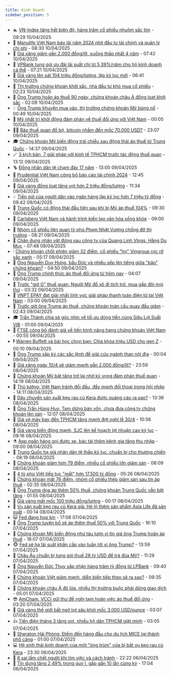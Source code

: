 ```yaml
---
title: Kinh Doanh
sidebar_position: 5
---
```


<!-- dantri-kinh-doanh:START -->
- 🏊 [VN-Index tăng hết biên độ, hàng trăm cổ phiếu nhuộm sắc tím](https://dantri.com.vn/kinh-doanh/vn-index-tang-het-bien-do-hang-tram-co-phieu-nhuom-sac-tim-20250410152144244.htm) - 09:29 10/04/2025
- 🦆 [Manulife Việt Nam báo lãi năm 2024 nhờ đầu tư tài chính và quản lý chi phí](https://dantri.com.vn/kinh-doanh/manulife-viet-nam-bao-lai-nam-2024-nho-dau-tu-tai-chinh-va-quan-ly-chi-phi-20250410151251643.htm) - 08:30 10/04/2025
- 🦄 [Giá xăng giảm gần 2.000 đồng/lít, xuống thấp nhất 4 năm](https://dantri.com.vn/kinh-doanh/gia-xang-giam-gan-2000-donglit-xuong-thap-nhat-4-nam-20250410134049383.htm) - 07:42 10/04/2025
- 🌝 [VPBank tung gói ưu đãi lãi suất chỉ từ 5,39%/năm cho hộ kinh doanh cá thể](https://dantri.com.vn/kinh-doanh/vpbank-tung-goi-uu-dai-lai-suat-chi-tu-539nam-cho-ho-kinh-doanh-ca-the-20250410141850645.htm) - 07:21 10/04/2025
- 💃 [Giá vàng lên sát 104 triệu đồng/lượng, lập kỷ lục mới](https://dantri.com.vn/kinh-doanh/gia-vang-len-sat-104-trieu-dongluong-lap-ky-luc-moi-20250410010310186.htm) - 06:41 10/04/2025
- 🦏 [Thị trường chứng khoán khởi sắc, nhà đầu tư khó mua cổ phiếu](https://dantri.com.vn/kinh-doanh/thi-truong-chung-khoan-khoi-sac-nha-dau-tu-kho-mua-co-phieu-20250410091808911.htm) - 02:23 10/04/2025
- 🦩 [Ông Trump hoãn áp thuế 90 ngày, chứng khoán châu Á đồng loạt khởi sắc](https://dantri.com.vn/kinh-doanh/ong-trump-hoan-ap-thue-90-ngay-chung-khoan-chau-a-dong-loat-khoi-sac-20250410085013306.htm) - 02:09 10/04/2025
- 💡 [Ông Trump khuyên mua vào, thị trường chứng khoán Mỹ bùng nổ](https://dantri.com.vn/kinh-doanh/ong-trump-khuyen-mua-vao-thi-truong-chung-khoan-my-bung-no-20250410004838083.htm) - 00:49 10/04/2025
- 🌊 [Mỹ nhất trí khởi động đàm phán về thuế đối ứng với Việt Nam](https://dantri.com.vn/kinh-doanh/my-nhat-tri-khoi-dong-dam-phan-ve-thue-doi-ung-voi-viet-nam-20250410070154720.htm) - 00:05 10/04/2025
- 🧑‍💻 [Bão thuế quan đổ bộ, bitcoin nhắm đến mốc 70.000 USD?](https://dantri.com.vn/kinh-doanh/bao-thue-quan-do-bo-bitcoin-nham-den-moc-70000-usd-20250409160712513.htm) - 23:07 09/04/2025
- 🎓 [Chứng khoán Mỹ biến động trái chiều sau động thái áp thuế từ Trung Quốc](https://dantri.com.vn/kinh-doanh/chung-khoan-my-bien-dong-trai-chieu-sau-dong-thai-ap-thue-tu-trung-quoc-20250409213548525.htm) - 14:37 09/04/2025
- 🪄 [3 kịch bản, 7 giải pháp với kinh tế TPHCM trước tác động thuế quan](https://dantri.com.vn/kinh-doanh/3-kich-ban-7-giai-phap-voi-kinh-te-tphcm-truoc-tac-dong-thue-quan-20250409150652466.htm) - 13:12 09/04/2025
- 🪜 [Đồng nhân dân tệ chạm đáy 17 năm](https://dantri.com.vn/kinh-doanh/dong-nhan-dan-te-cham-day-17-nam-20250409193313076.htm) - 13:00 09/04/2025
- 🦄 [Prudential Việt Nam công bố báo cáo tài chính 2024](https://dantri.com.vn/kinh-doanh/prudential-viet-nam-cong-bo-bao-cao-tai-chinh-2024-20250409194534693.htm) - 12:45 09/04/2025
- 💯 [Giá vàng đồng loạt tăng vọt hơn 2 triệu đồng/lượng](https://dantri.com.vn/kinh-doanh/gia-vang-dong-loat-tang-vot-hon-2-trieu-dongluong-20250409071318282.htm) - 11:34 09/04/2025
- 💡 [Tiền gửi của người dân vào ngân hàng lập kỷ lục hơn 7 triệu tỷ đồng](https://dantri.com.vn/kinh-doanh/tien-gui-cua-nguoi-dan-vao-ngan-hang-lap-ky-luc-hon-7-trieu-ty-dong-20250409162758993.htm) - 09:42 09/04/2025
- 🧰 [Trung Quốc có động thái đầu tiên sau khi bị Mỹ áp thuế 104%](https://dantri.com.vn/kinh-doanh/trung-quoc-co-dong-thai-dau-tien-sau-khi-bi-my-ap-thue-104-20250409161137368.htm) - 09:30 09/04/2025
- 🎊 [Carlsberg Việt Nam và hành trình kiến tạo văn hóa sống khỏe](https://dantri.com.vn/kinh-doanh/carlsberg-viet-nam-va-hanh-trinh-kien-tao-van-hoa-song-khoe-20250409154525666.htm) - 09:00 09/04/2025
- 🔭 [Nhóm cổ phiếu liên quan tỷ phú Phạm Nhật Vượng chống đỡ thị trường](https://dantri.com.vn/kinh-doanh/nhom-co-phieu-lien-quan-ty-phu-pham-nhat-vuong-chong-do-thi-truong-20250409150539069.htm) - 08:21 09/04/2025
- 💼 [Chân dung nhân vật đứng sau công ty của Quang Linh Vlogs, Hằng Du Mục](https://dantri.com.vn/kinh-doanh/chan-dung-nhan-vat-dung-sau-cong-ty-cua-quang-linh-vlogs-hang-du-muc-20250409125432052.htm) - 07:48 09/04/2025
- 🕯 [Chứng khoán chốt phiên giảm 32 điểm, cổ phiếu &quot;họ&quot; Vingroup rực rỡ sắc xanh](https://dantri.com.vn/kinh-doanh/chung-khoan-chot-phien-giam-32-diem-co-phieu-ho-vingroup-ruc-ro-sac-xanh-20250409093735648.htm) - 05:17 09/04/2025
- 🫣 [Ông Nguyễn Duy Hưng, bầu Đức và nhiều sếp lên tiếng giữa &quot;bão&quot; chứng khoán?](https://dantri.com.vn/kinh-doanh/ong-nguyen-duy-hung-bau-duc-va-nhieu-sep-len-tieng-giua-bao-chung-khoan-20250409111351533.htm) - 04:50 09/04/2025
- 🤠 [Ông Trump chính thức áp thuế đối ứng từ hôm nay](https://dantri.com.vn/kinh-doanh/ong-trump-chinh-thuc-ap-thue-doi-ung-tu-hom-nay-20250409105707109.htm) - 04:07 09/04/2025
- 🌈 [Trước &quot;giờ G&quot; thuế quan: Người Mỹ đổ xô đi tích trữ, mua gấp đôi mọi thứ](https://dantri.com.vn/kinh-doanh/truoc-gio-g-thue-quan-nguoi-my-do-xo-di-tich-tru-mua-gap-doi-moi-thu-20250408232844626.htm) - 03:32 09/04/2025
- 🦅 [VNPT EPAY đạt giải nhất lĩnh vực giải pháp thanh toán điện tử tại Việt Nam](https://dantri.com.vn/kinh-doanh/vnpt-epay-dat-giai-nhat-linh-vuc-giai-phap-thanh-toan-dien-tu-tai-viet-nam-20250408174122495.htm) - 03:00 09/04/2025
- 🌁 [Trước giờ ông Trump áp thuế, chứng khoán toàn cầu quay đầu giảm](https://dantri.com.vn/kinh-doanh/truoc-gio-ong-trump-ap-thue-chung-khoan-toan-cau-quay-dau-giam-20250409083549927.htm) - 02:43 09/04/2025
- 🎓 [Trấn Thành chia sẻ góc nhìn về tối ưu dòng tiền cùng Siêu Lợi Suất VIB](https://dantri.com.vn/kinh-doanh/tran-thanh-chia-se-goc-nhin-ve-toi-uu-dong-tien-cung-sieu-loi-suat-vib-20250408152300952.htm) - 01:00 09/04/2025
- 📝 [FTSE công bố đánh giá về tiến trình nâng hạng chứng khoán Việt Nam](https://dantri.com.vn/kinh-doanh/ftse-cong-bo-danh-gia-ve-tien-trinh-nang-hang-chung-khoan-viet-nam-20250409074857113.htm) - 00:55 09/04/2025
- 🕴 [Warren Buffett và bài học chọn bạn: Chìa khóa triệu USD cho gen Z](https://dantri.com.vn/kinh-doanh/warren-buffett-va-bai-hoc-chon-ban-chia-khoa-trieu-usd-cho-gen-z-20250409001030870.htm) - 00:10 09/04/2025
- 🧰 [Ông Trump sắp ký các sắc lệnh để giải cứu ngành than nội địa](https://dantri.com.vn/kinh-doanh/ong-trump-sap-ky-cac-sac-lenh-de-giai-cuu-nganh-than-noi-dia-20250408220150829.htm) - 00:04 09/04/2025
- 🤖 [Giá xăng ngày 10/4 sẽ giảm mạnh gần 2.000 đồng/lít?](https://dantri.com.vn/kinh-doanh/gia-xang-ngay-104-se-giam-manh-gan-2000-donglit-20250409004124949.htm) - 23:59 08/04/2025
- 🤠 [Chứng khoán Mỹ bật tăng trở lại nhờ kỳ vọng đàm phán thuế quan](https://dantri.com.vn/kinh-doanh/chung-khoan-my-bat-tang-tro-lai-nho-ky-vong-dam-phan-thue-quan-20250408211802790.htm) - 14:19 08/04/2025
- 🌮 [Thủ tướng: Việt Nam tránh đối đầu, đẩy mạnh đối thoại trong hội nhập](https://dantri.com.vn/kinh-doanh/thu-tuong-viet-nam-tranh-doi-dau-day-manh-doi-thoai-trong-hoi-nhap-20250408203515896.htm) - 14:11 08/04/2025
- 🦄 [Dây chuyền sản xuất kẹo rau củ Kera được quảng cáo ra sao?](https://dantri.com.vn/kinh-doanh/day-chuyen-san-xuat-keo-rau-cu-kera-duoc-quang-cao-ra-sao-20250408175859223.htm) - 13:36 08/04/2025
- 👺 [Ông Trần Hùng Huy: Tạm dừng bán vốn, chưa đưa công ty chứng khoán lên sàn](https://dantri.com.vn/kinh-doanh/ong-tran-hung-huy-tam-dung-ban-von-chua-dua-cong-ty-chung-khoan-len-san-20250408134800778.htm) - 12:07 08/04/2025
- 🤗 [Giá vé máy bay đến TPHCM tăng mạnh đợt nghỉ lễ 30/4](https://dantri.com.vn/kinh-doanh/gia-ve-may-bay-den-tphcm-tang-manh-dot-nghi-le-304-20250408170949644.htm) - 10:56 08/04/2025
- 💪 [Giá vàng biến động mạnh, SJC lên kế hoạch lợi nhuận cao kỷ lục](https://dantri.com.vn/kinh-doanh/gia-vang-bien-dong-manh-sjc-len-ke-hoach-loi-nhuan-cao-ky-luc-20250408151652707.htm) - 09:16 08/04/2025
- ⚗️ [App ngân hàng gọi được xe, bác tài thêm kênh gia tăng thu nhập](https://dantri.com.vn/kinh-doanh/app-ngan-hang-goi-duoc-xe-bac-tai-them-kenh-gia-tang-thu-nhap-20250408152732639.htm) - 09:00 08/04/2025
- 🧠 [Trung Quốc hạ giá nhân dân tệ thấp kỷ lục, chuẩn bị cho thương chiến](https://dantri.com.vn/kinh-doanh/trung-quoc-ha-gia-nhan-dan-te-thap-ky-luc-chuan-bi-cho-thuong-chien-20250408151543255.htm) - 08:19 08/04/2025
- 🗽 [Chứng khoán giảm hơn 79 điểm, nhiều cổ phiếu lớn giảm sàn](https://dantri.com.vn/kinh-doanh/chung-khoan-giam-hon-79-diem-nhieu-co-phieu-lon-giam-san-20250408145911806.htm) - 08:09 08/04/2025
- 🫣 [4 tỷ phú Việt tiếp tục &quot;mất&quot; hơn 17.500 tỷ đồng](https://dantri.com.vn/kinh-doanh/4-ty-phu-viet-tiep-tuc-mat-hon-17500-ty-dong-20250408113232109.htm) - 05:26 08/04/2025
- 🫣 [Chứng khoán mất 76 điểm, nhóm cổ phiếu thép giảm sàn sau tin áp thuế](https://dantri.com.vn/kinh-doanh/chung-khoan-mat-76-diem-nhom-co-phieu-thep-giam-san-sau-tin-ap-thue-20250408092923861.htm) - 02:35 08/04/2025
- 🫣 [Ông Trump dọa áp thêm 50% thuế, chứng khoán Trung Quốc vẫn bật tăng](https://dantri.com.vn/kinh-doanh/ong-trump-doa-ap-them-50-thue-chung-khoan-trung-quoc-van-bat-tang-20250408085226052.htm) - 01:55 08/04/2025
- 💂 [Giá vàng mất mốc 100 triệu đồng/lượng](https://dantri.com.vn/kinh-doanh/gia-vang-mat-moc-100-trieu-dongluong-20250407235953037.htm) - 00:17 08/04/2025
- 💫 [Vụ sản xuất kẹo rau củ Kera giả: Hé lộ thêm sản phẩm Asia Life đã sản xuất](https://dantri.com.vn/kinh-doanh/vu-san-xuat-keo-rau-cu-kera-gia-he-lo-them-san-pham-asia-life-da-san-xuat-20250408001411671.htm) - 00:14 08/04/2025
- 😺 [Fed đang họp kín](https://dantri.com.vn/kinh-doanh/fed-dang-hop-kin-20250408000633762.htm) - 17:08 07/04/2025
- 🦆 [Ông Trump tuyên bố sẽ áp thêm thuế 50% với Trung Quốc](https://dantri.com.vn/kinh-doanh/ong-trump-tuyen-bo-se-ap-them-thue-50-voi-trung-quoc-20250407230846093.htm) - 16:10 07/04/2025
- 👀 [Chứng khoán Mỹ biến động như tàu lượn vì tin giả ông Trump hoãn áp thuế](https://dantri.com.vn/kinh-doanh/chung-khoan-my-bien-dong-nhu-tau-luon-vi-tin-gia-ong-trump-hoan-ap-thue-20250407224433462.htm) - 16:07 07/04/2025
- 🐵 [Fed sẽ hạ lãi suất khẩn cấp vào tuần tới vì ông Trump?](https://dantri.com.vn/kinh-doanh/fed-se-ha-lai-suat-khan-cap-vao-tuan-toi-vi-ong-trump-20250407180124004.htm) - 13:59 07/04/2025
- 🤖 [Châu Âu chuẩn bị tung gói thuế 28 tỷ USD để trả đũa Mỹ?](https://dantri.com.vn/kinh-doanh/chau-au-chuan-bi-tung-goi-thue-28-ty-usd-de-tra-dua-my-20250407172422025.htm) - 11:29 07/04/2025
- 💂 [Ông Nguyễn Đức Thụy sắp nhận hàng trăm tỷ đồng từ LPBank](https://dantri.com.vn/kinh-doanh/ong-nguyen-duc-thuy-sap-nhan-hang-tram-ty-dong-tu-lpbank-20250406235457207.htm) - 09:40 07/04/2025
- 🦆 [Chứng khoán Việt giảm mạnh, diễn biến tiếp theo sẽ ra sao?](https://dantri.com.vn/kinh-doanh/chung-khoan-viet-giam-manh-dien-bien-tiep-theo-se-ra-sao-20250407132845881.htm) - 09:35 07/04/2025
- 🦅 [Chứng khoán châu Á đỏ lửa, nhiều thị trường buộc phải dừng giao dịch](https://dantri.com.vn/kinh-doanh/chung-khoan-chau-a-do-lua-nhieu-thi-truong-buoc-phai-dung-giao-dich-20250407115654523.htm) - 05:01 07/04/2025
- 😎 [AmCham, VCCI gửi thư đề nghị tạm hoãn việc áp thuế đối ứng](https://dantri.com.vn/kinh-doanh/amcham-vcci-gui-thu-de-nghi-tam-hoan-viec-ap-thue-doi-ung-20250407010601979.htm) - 03:20 07/04/2025
- 🐎 [Giá vàng thế giới bất ngờ tụt sâu khỏi mốc 3.000 USD/ounce](https://dantri.com.vn/kinh-doanh/gia-vang-the-gioi-bat-ngo-tut-sau-khoi-moc-3000-usdounce-20250407072038623.htm) - 03:07 07/04/2025
- 👍 [Tiền điện tháng 3 tăng vọt, nhiều hộ dân TPHCM giật mình](https://dantri.com.vn/kinh-doanh/tien-dien-thang-3-tang-vot-nhieu-ho-dan-tphcm-giat-minh-20250407073704980.htm) - 03:05 07/04/2025
- 🦒 [Sheraton Hải Phòng: Điểm đến hàng đầu cho du lịch MICE tại thành phố cảng](https://dantri.com.vn/kinh-doanh/sheraton-hai-phong-diem-den-hang-dau-cho-du-lich-mice-tai-thanh-pho-cang-20250404115338372.htm) - 01:00 07/04/2025
- 💻 [Hệ sinh thái kinh doanh của một &quot;ông trùm&quot; vừa bị bắt vụ kẹo rau củ Kera](https://dantri.com.vn/kinh-doanh/he-sinh-thai-kinh-doanh-cua-mot-ong-trum-vua-bi-bat-vu-keo-rau-cu-kera-20250406183559488.htm) - 23:30 06/04/2025
- 👺 [6 sai lầm chết người khi tìm việc và cách tránh](https://dantri.com.vn/kinh-doanh/6-sai-lam-chet-nguoi-khi-tim-viec-va-cach-tranh-20250404223107131.htm) - 22:22 06/04/2025
- 🧐 [Tín dụng tăng 2,49% trong quý I, gấp gần 10 lần cùng kỳ](https://dantri.com.vn/kinh-doanh/tin-dung-tang-249-trong-quy-i-gap-gan-10-lan-cung-ky-20250406113630107.htm) - 17:04 06/04/2025<!-- dantri-kinh-doanh:END -->
